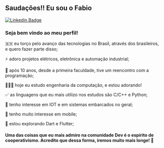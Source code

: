## Saudações!! Eu sou o Fabio
[![Linkedin Badge](https://img.shields.io/badge/-LinkedIn-blue?style=flat-square&logo=Linkedin&logoColor=white&link=https://www.linkedin.com/in/fabio-machado-b932a476/)](https://www.linkedin.com/in/fabio-machado-b932a476/)
### Seja bem vindo ao meu perfil!

🇧🇷 eu torço pelo avanço das tecnologias no Brasil, através dos brasileiros, e quero fazer parte disso;

⚡ adoro projetos elétricos, eletrônica e automação industrial;

🧡 após 10 anos, desde a primeira faculdade, tive um reencontro com a programação;

👨🏾‍💻 hoje eu estudo engenharia da computação, e estou adorando!

✅ as linguagens que eu mais utilizo nos estudos são C/C++ e Python;

📶 tenho interesse em IOT e em sistemas embarcados no geral;

📱 tenho muito interesse em mobile;

🎯 estou explorando Dart e Flutter;

#### Uma das coisas que eu mais admiro na comunidade Dev é o espírito de cooperativismo. Acredito que dessa forma, iremos muito mais longe! 🚀
